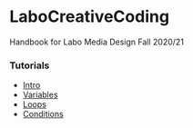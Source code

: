 # LaboCreativeCoding

Handbook for Labo Media Design Fall 2020/21

### Tutorials

  - [Intro](https://github.com/fleshgordo/LaboCreativeCoding/blob/main/01_Intro.md)
  - [Variables](https://github.com/fleshgordo/LaboCreativeCoding/blob/main/02_variables.md)
  - [Loops](https://github.com/fleshgordo/LaboCreativeCoding/blob/main/03_loops.md)
  - [Conditions]()
